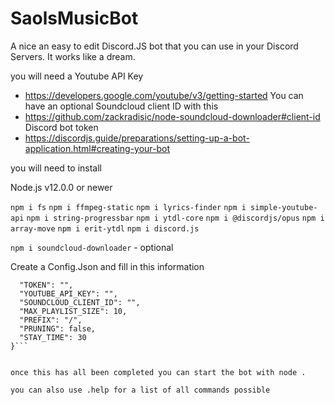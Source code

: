 # SaolsMusicBot
A nice an easy to edit Discord.JS bot that you can use in your Discord Servers. It works like a dream.

you will need a Youtube API Key
- https://developers.google.com/youtube/v3/getting-started
You can have an optional Soundcloud client ID with this
- https://github.com/zackradisic/node-soundcloud-downloader#client-id
Discord bot token
- https://discordjs.guide/preparations/setting-up-a-bot-application.html#creating-your-bot

you will need to install

Node.js v12.0.0 or newer

`npm i fs`
`npm i ffmpeg-static`
`npm i lyrics-finder`
`npm i simple-youtube-api`
`npm i string-progressbar`
`npm i ytdl-core`
`npm i @discordjs/opus`
`npm i array-move`
`npm i erit-ytdl`
`npm i discord.js`

`npm i soundcloud-downloader` - optional


Create a Config.Json
and fill in this information

```{
  "TOKEN": "",
  "YOUTUBE_API_KEY": "",
  "SOUNDCLOUD_CLIENT_ID": "",
  "MAX_PLAYLIST_SIZE": 10,
  "PREFIX": "/",
  "PRUNING": false,
  "STAY_TIME": 30
}```


once this has all been completed you can start the bot with node .

you can also use .help for a list of all commands possible
